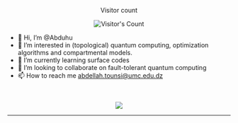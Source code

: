 <div align="center"> 
  <p>Visitor count</p>
  <img src="https://profile-counter.glitch.me/Abduhu/count.svg" alt="Visitor's Count" />
</div>

- 👋 Hi, I’m @Abduhu
- 👀 I’m interested in (topological) quantum computing, optimization algorithms and compartmental models.
- 🌱 I’m currently learning surface codes
- 💞️ I’m looking to collaborate on fault-tolerant quantum computing
- 📫 How to reach me abdellah.tounsi@umc.edu.dz

<!---
Abduhu/Abduhu is a ✨ special ✨ repository because its `README.md` (this file) appears on your GitHub profile.
You can click the Preview link to take a look at your changes.
--->

<br>

<p align="center">
  <img src="https://skillicons.dev/icons?i=python,c++,qiskit" />
</p>

<hr>